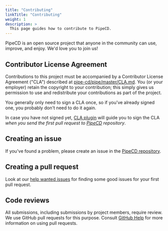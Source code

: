 ```yaml
---
title: "Contributing"
linkTitle: "Contributing"
weight: 1
description: >
  This page guides how to contribute to PipeCD.
---
```


PipeCD is an open source project that anyone in the community can use, improve, and enjoy. We'd love you to join us! 

## Contributor License Agreement

Contributions to this project must be accompanied by a Contributor License Agreement ("CLA") described at [pipe-cd/pipe/master/CLA.md](https://github.com/pipe-cd/pipe/blob/master/CLA.md). You (or your employer) retain the copyright to your contribution; this simply gives us permission to use and redistribute your contributions as part of the project.

You generally only need to sign a CLA once, so if you've already signed one, you probably don't need to do it again.

In case you have not signed yet, [CLA plugin](docs/plugins/cla) will guide you to sign the CLA _when you send the first pull request to [PipeCD](https://github.com/pipe-cd/pipe) repository_.

## Creating an issue

If you've found a problem, please create an issue in the [PipeCD repository](https://github.com/pipe-cd/pipe/issues).

## Creating a pull request

Look at our [help wanted issues](https://github.com/pipe-cd/pipe/issues?utf8=%E2%9C%93&q=is%3Aissue+is%3Aopen+label%3Akind%2Fhelp-wanted) for finding some good issues for your first pull request.

## Code reviews

All submissions, including submissions by project members, require review. We use GitHub pull requests for this purpose. Consult [GitHub Help](https://help.github.com/en/github/collaborating-with-issues-and-pull-requests/about-pull-requests) for more information on using pull requests.
